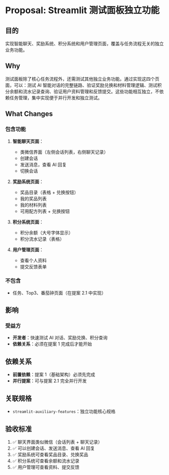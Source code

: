# Proposal: Streamlit 测试面板独立功能

## 目的
实现智能聊天、奖励系统、积分系统和用户管理页面，覆盖与任务流程无关的独立业务功能。

## Why
测试面板除了核心任务流程外，还需测试其他独立业务功能。通过实现这四个页面，可以：测试 AI 智能对话的完整链路、验证奖励兑换和材料管理逻辑、测试积分余额和流水记录查询、验证用户资料管理和反馈提交。这些功能相互独立，不依赖任务管理，集中实现便于并行开发和独立测试。

## What Changes

### 包含功能
1. **智能聊天页面**：
   - 类微信界面（左侧会话列表，右侧聊天记录）
   - 创建会话
   - 发送消息，查看 AI 回复
   - 切换会话

2. **奖励系统页面**：
   - 奖品目录（表格 + 兑换按钮）
   - 我的奖品列表
   - 我的材料列表
   - 可用配方列表 + 兑换按钮

3. **积分系统页面**：
   - 积分余额（大号字体显示）
   - 积分流水记录（表格）

4. **用户管理页面**：
   - 查看个人资料
   - 提交反馈表单

### 不包含
- 任务、Top3、番茄钟页面（在提案 2.1 中实现）

## 影响

### 受益方
- **开发者**：快速测试 AI 对话、奖励兑换、积分查询
- **依赖关系**：必须在提案 1 完成后才能开始

## 依赖关系
- **前置依赖**：提案 1（基础架构）必须先完成
- **并行提案**：可与提案 2.1 完全并行开发

## 关联规格
- `streamlit-auxiliary-features`：独立功能核心规格

## 验收标准
1. ✅ 聊天界面类似微信（会话列表 + 聊天记录）
2. ✅ 可以创建会话、发送消息、查看 AI 回复
3. ✅ 奖励系统可查看奖品目录、兑换奖品
4. ✅ 积分系统可查看余额和流水记录
5. ✅ 用户管理可查看资料、提交反馈
